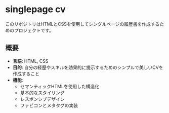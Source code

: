 # singlepage cv
このリポジトリはHTMLとCSSを使用してシングルページの履歴書を作成するためのプロジェクトです。

## 概要

- **言語**: HTML, CSS
- **目的**: 自分の経歴やスキルを効果的に提示するためのシンプルで美しいCVを作成すること
- **機能**:
  - セマンティックHTMLを使用した構造化
  - 基本的なスタイリング
  - レスポンシブデザイン
  - ファビコンとメタタグの実装

